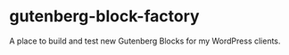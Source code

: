 # gutenberg-block-factory
 A place to build and test new Gutenberg Blocks for my WordPress clients.
